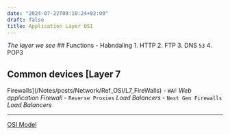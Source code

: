 ```yaml
---
date: "2024-07-22T09:10:24+02:00"
draft: false
title: Application Layer OSI
---
```


*The layer we see* ## Functions - Habndaling 1. HTTP 2. FTP 3. DNS `53`
4. POP3

## Common devices [Layer 7
Firewalls](/Notes/posts/Network/Ref_OSI/L7_FireWalls) - `WAF` *Web
application Firewall* - `Reverse Proxies` *Load Balancers* -
`Next Gen Firewalls` *Load Balancers*

------------------------------------------------------------------------

[OSI Model](/Notes/posts/MAIN_Network+/OSI_Model)
